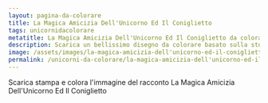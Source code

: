 ```yaml
---
layout: pagina-da-colorare
title: La Magica Amicizia Dell'Unicorno Ed Il Coniglietto
tags: unicornidacolorare
metatitle: La Magica Amicizia Dell'Unicorno Ed Il Coniglietto da colorare
description: Scarica un bellissimo disegno da colorare basato sulla storia La Magica Amicizia Dell'Unicorno Ed Il Coniglietto
image: /assets/images/la-magica-amicizia-dell'unicorno-ed-il-coniglietto.webp
permalink: /unicorni-da-colorare/la-magica-amicizia-dell'unicorno-ed-il-coniglietto-da-colorare.html
---
```

Scarica stampa e colora l'immagine del racconto La Magica Amicizia Dell'Unicorno Ed Il Coniglietto
